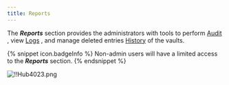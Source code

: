 ```yaml
---
title: Reports
---
```

The ***Reports*** section provides the administrators with tools to perform [Audit](/hub/web-interface/hub-overview/reports/audit/) , view [Logs](/hub/web-interface/hub-overview/reports/logs/) , and manage deleted entries [History](/hub/web-interface/hub-overview/reports/history/) of the vaults. 

{% snippet icon.badgeInfo %} 
Non-admin users will have a limited access to the ***Reports*** section. 
{% endsnippet %}
 
![!!Hub4023.png](/img/en/hub/Hub4023.png) 